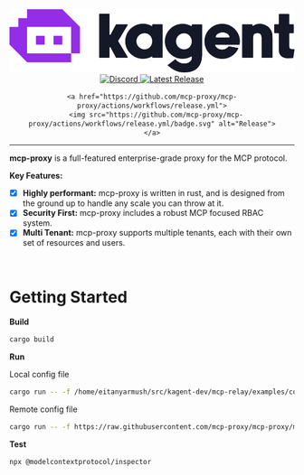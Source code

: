 <div align="center">
  <picture>
    <source media="(prefers-color-scheme: dark)" srcset="https://raw.githubusercontent.com/mcp-proxy/mcp-proxy/refs/heads/main/img/mcp-text-light.svg" alt="mcp-proxy" width="400">
    <source media="(prefers-color-scheme: light)" srcset="https://raw.githubusercontent.com/mcp-proxy/mcp-proxy/refs/heads/main/img/mcp-text-dark.svg" alt="mcp-proxy" width="400">
    <img alt="kagent" src="https://raw.githubusercontent.com/kagent-dev/kagent/main/img/icon-light.svg">
  </picture>
  <div>
     <a href="https://discord.gg/BdJpzaPjHv">
      <img src="https://img.shields.io/discord/1346225185166065826?style=flat&label=Join%20Discord&color=6D28D9" alt="Discord">
    </a>
    <a href="https://github.com/mcp-proxy/mcp-proxy/releases">
      <img src="https://img.shields.io/github/v/release/mcp-proxy/mcp-proxy?style=flat&label=Latest%20Release&color=6D28D9" alt="Latest Release">
    </a>

    <a href="https://github.com/mcp-proxy/mcp-proxy/actions/workflows/release.yml">
      <img src="https://github.com/mcp-proxy/mcp-proxy/actions/workflows/release.yml/badge.svg" alt="Release">
    </a>
  </div>
</div>

---

**mcp-proxy** is a full-featured enterprise-grade proxy for the MCP protocol.

**Key Features:**

- [x] **Highly performant:** mcp-proxy is written in rust, and is designed from the ground up to handle any scale you can throw at it.
- [x] **Security First:** mcp-proxy includes a robust MCP focused RBAC system.
- [x] **Multi Tenant:** mcp-proxy supports multiple tenants, each with their own set of resources and users.

<br>


# Getting Started 
**Build**

```bash
cargo build
```

**Run**

Local config file
```bash
cargo run -- -f /home/eitanyarmush/src/kagent-dev/mcp-relay/examples/config/static.json
```

Remote config file
```bash
cargo run -- -f https://raw.githubusercontent.com/mcp-proxy/mcp-proxy/main/examples/config/static.json
```

**Test**

```bash
npx @modelcontextprotocol/inspector
```
